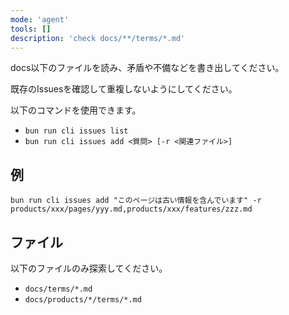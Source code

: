 ```yaml
---
mode: 'agent'
tools: []
description: 'check docs/**/terms/*.md'
---
```


docs以下のファイルを読み、矛盾や不備などを書き出してください。

既存のIssuesを確認して重複しないようにしてください。

以下のコマンドを使用できます。

- `bun run cli issues list`
- `bun run cli issues add <質問> [-r <関連ファイル>]`

## 例

```
bun run cli issues add "このページは古い情報を含んでいます" -r products/xxx/pages/yyy.md,products/xxx/features/zzz.md
```

## ファイル

以下のファイルのみ探索してください。

- `docs/terms/*.md`
- `docs/products/*/terms/*.md`
